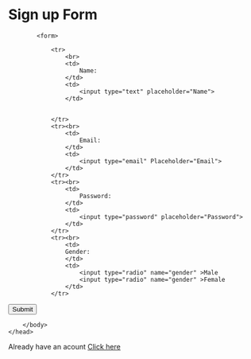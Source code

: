 <html>
	<head>
		<style>
				{
				background color="blue";
				margin="10px";
				height="50px";
				}
			</style>
		<title> DP11 </title>
  <h1> Sign up Form </h1>
		<body>
			
			<form>
	
				<tr>
    				<br>
					<td>
						Name:
					</td>
					<td>
						<input type="text" placeholder="Name">
					</td>	
				
					
				</tr>
				<tr><br>
					<td>
						Email:
					</td>
					<td>
						<input type="email" Placeholder="Email">
					</td>
				</tr>
				<tr><br>
					<td>
						Password:
					</td>
					<td>
						<input type="password" placeholder="Password">
					</td>
				</tr>
				<tr><br>
					<td>
					Gender:	
					</td>
					<td>
						<input type="radio" name="gender" >Male
						<input type="radio" name="gender" >Female
					</td>
				</tr>
<tr>
	<input type="submit" value="Submit" name="Submit">
</tr>
			</form>
   
		</body>
	</head>
 <body>
 Already have an acount <meta http-equiv="refresh" content="time; URL=LOGIN"> <a href="LOGIN"> Click here </a>
	 </body>
</html>
